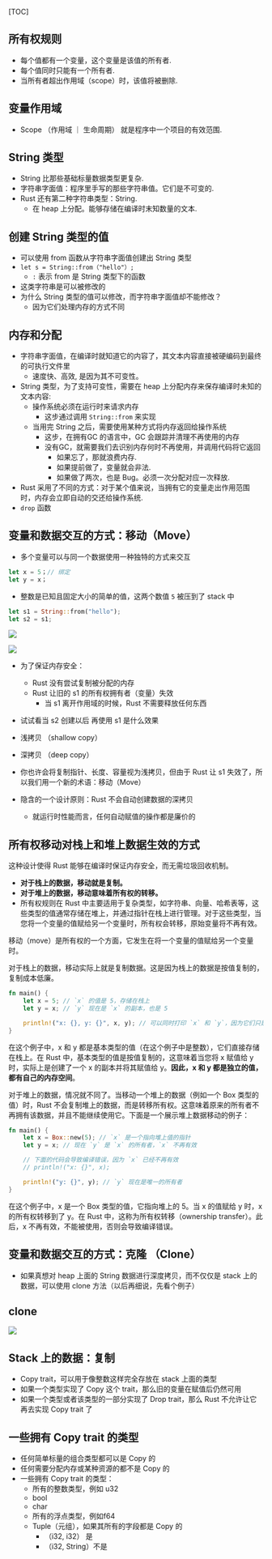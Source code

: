 [TOC]

## 所有权规则
- 每个值都有一个变量，这个变量是该值的所有者.
- 每个值同时只能有一个所有者.
- 当所有者超出作用域（scope）时，该值将被删除.


## 变量作用域
- Scope （作用域 ｜ 生命周期） 就是程序中一个项目的有效范围.


## String 类型
- String 比那些基础标量数据类型更复杂.
- 字符串字面值：程序里手写的那些字符串值。它们是不可变的.
- Rust 还有第二种字符串类型：String.
  - 在 heap 上分配。能够存储在编译时末知数量的文本.


## 创建 String 类型的值
- 可以使用 from 函数从字符串字面值创建出 String 类型
- `let s = String::from（"hello"）;`
  - `:` 表示 from 是 String 类型下的函数
-  这类字符串是可以被修改的
-  为什么 String 类型的值可以修改，而字符串字面值却不能修改？
   -  因为它们处理内存的方式不同


## 内存和分配
- 字符串字面值，在编译时就知道它的内容了，其文本内容直接被硬编码到最终的可执行文件里
  - 速度快、高效, 是因为其不可变性。
- String 类型，为了支持可变性，需要在 heap 上分配内存来保存编译时未知的文本内容:
  - 操作系统必须在运行时来请求内存
    - 这步通过调用 `String::from` 来实现
  - 当用完 String 之后，需要使用某种方式将内存返回给操作系统
    - 这步，在拥有GC 的语言中，GC 会跟踪并清理不再使用的内存
    - 没有GC，就需要我们去识别内存何时不再使用，并调用代码将它返回
      - 如果忘了，那就浪费内存.
      - 如果提前做了，变量就会非法.
      - 如果做了两次，也是 Bug。必须一次分配对应一次释放.
- Rust 采用了不同的方式：对于某个值来说，当拥有它的变量走出作用范围时，内存会立即自动的交还给操作系统.
- `drop` 函数


## 变量和数据交互的方式：移动（Move）
- 多个变量可以与同一个数据使用一种独特的方式来交互
``` rust
let x = 5；// 绑定
let y = x；
```
- 整数是已知且固定大小的简单的值，这两个数值 `5` 被压到了 stack 中
``` rust
let s1 = String::from("hello");
let s2 = s1;
``` 
![](images/2024-03-31-00-36-57.png)

![](images/2024-03-31-00-39-05.png)


- 为了保证内存安全：
  - Rust 没有尝试复制被分配的内存
  - Rust 让旧的 s1 的所有权拥有者（变量）失效
    - 当 s1 离开作用域的时候，Rust 不需要释放任何东西
- 试试看当 s2 创建以后 再使用 s1 是什么效果


- 浅拷贝 （shallow copy）
- 深拷贝 （deep copy）
- 你也许会将复制指针、长度、容量视为浅拷贝，但由于 Rust 让 s1 失效了，所以我们用一个新的术语：移动（Move）

- 隐含的一个设计原则：Rust 不会自动创建数据的深拷贝
  - 就运行时性能而言，任何自动赋值的操作都是廉价的


## 所有权移动对栈上和堆上数据生效的方式
这种设计使得 Rust 能够在编译时保证内存安全，而无需垃圾回收机制。
- **对于栈上的数据，移动就是复制。**
- **对于堆上的数据，移动意味着所有权的转移。**
- 所有权规则在 Rust 中主要适用于复杂类型，如字符串、向量、哈希表等，这些类型的值通常存储在堆上，并通过指针在栈上进行管理。对于这些类型，当您将一个变量的值赋给另一个变量时，所有权会转移，原始变量将不再有效。

移动（move）是所有权的一个方面，它发生在将一个变量的值赋给另一个变量时。

对于栈上的数据，移动实际上就是复制数据。这是因为栈上的数据是按值复制的，复制成本低廉。
``` rust
fn main() {
    let x = 5; // `x` 的值是 5，存储在栈上
    let y = x; // `y` 现在是 `x` 的副本，也是 5

    println!("x: {}, y: {}", x, y); // 可以同时打印 `x` 和 `y`，因为它们只是副本
}
```
在这个例子中，x 和 y 都是基本类型的值（在这个例子中是整数），它们直接存储在栈上。在 Rust 中，基本类型的值是按值复制的，这意味着当您将 x 赋值给 y 时，实际上是创建了一个 x 的副本并将其赋值给 y。**因此，x 和 y 都是独立的值，都有自己的内存空间**。

对于堆上的数据，情况就不同了。当移动一个堆上的数据（例如一个 Box<T> 类型的值）时，Rust 不会复制堆上的数据，而是转移所有权。这意味着原来的所有者不再拥有该数据，并且不能继续使用它。下面是一个展示堆上数据移动的例子：
``` rust 
fn main() {
    let x = Box::new(5); // `x` 是一个指向堆上值的指针
    let y = x; // 现在 `y` 是 `x` 的所有者，`x` 不再有效

    // 下面的代码会导致编译错误，因为 `x` 已经不再有效
    // println!("x: {}", x);

    println!("y: {}", y); // `y` 现在是唯一的所有者
}

```
在这个例子中，x 是一个 Box<i32> 类型的值，它指向堆上的 5。当 x 的值赋给 y 时，x 的所有权转移到了 y。在 Rust 中，这称为所有权转移（ownership transfer）。此后，x 不再有效，不能被使用，否则会导致编译错误。
 


## 变量和数据交互的方式：克隆 （Clone）
+ 如果真想对 heap 上面的 String 数据进行深度拷贝，而不仅仅是 stack 上的数据，可以使用 clone 方法（以后再细说，先看个例子）

## clone
![](images/2024-03-31-00-46-58.png)



## Stack 上的数据：复制
- Copy trait，可以用于像整数这样完全存放在 stack 上面的类型
- 如果一个类型实现了 Copy 这个 trait，那么旧的变量在赋值后仍然可用
- 如果一个类型或者该类型的一部分实现了 Drop trait，那么 Rust 不允许让它再去实现 Copy trait 了


## 一些拥有 Copy trait 的类型
- 任何简单标量的组合类型都可以是 Copy 的
- 任何需要分配内存或某种资源的都不是 Copy 的
- 一些拥有 Copy trait 的类型：
  - 所有的整数类型，例如 u32
  - bool
  - char
  - 所有的浮点类型，例如f64
  - Tuple（元组），如果其所有的字段都是 Copy 的
    - （i32, i32） 是
    - （i32, String）不是
